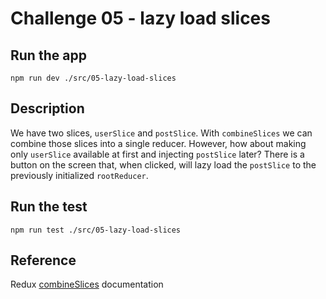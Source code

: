 # Challenge 05 - lazy load slices

## Run the app

`npm run dev ./src/05-lazy-load-slices`

## Description

We have two slices, `userSlice` and `postSlice`. With `combineSlices` we can combine those slices into a single reducer. However, how about making only `userSlice` available at first and injecting `postSlice` later? There is a button on the screen that, when clicked, will lazy load the `postSlice` to the previously initialized `rootReducer`.

## Run the test

`npm run test ./src/05-lazy-load-slices`

## Reference

Redux [combineSlices](https://redux-toolkit.js.org/api/combineSlices) documentation
